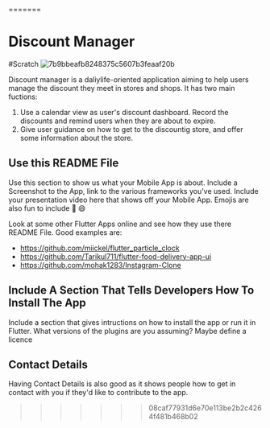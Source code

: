 =======
# Discount Manager

#Scratch
![7b9bbeafb8248375c5607b3feaaf20b](https://github.com/YOUMIN8839/casa0015-mobile-assessment-QiminYou/assets/156082305/def17998-40fe-4daf-8119-367786f0e7e8)


Discount manager is a daliylife-oriented application aiming to help users manage the discount they meet in stores and shops.
It has two main fuctions:
1. Use a calendar view as user's discount dashboard. Record the discounts and remind users when they are about to expire.
2. Give user guidance on how to get to the discountig store, and offer some information about the store.

## Use this README File 

Use this section to show us what your Mobile App is about.   Include a Screenshot to the App, link to the various frameworks you've used. Include your presentation video here that shows off your Mobile App.   Emojis are also fun to include 📱 😄

Look at some other Flutter Apps online and see how they use there README File.  Good examples are:

- https://github.com/miickel/flutter_particle_clock
- https://github.com/Tarikul711/flutter-food-delivery-app-ui    
- https://github.com/mohak1283/Instagram-Clone


## Include A Section That Tells Developers How To Install The App

Include a section that gives intructions on how to install the app or run it in Flutter.  What versions of the plugins are you assuming?  Maybe define a licence

##  Contact Details

Having Contact Details is also good as it shows people how to get in contact with you if they'd like to contribute to the app. 
>>>>>>> 08caf77931d6e70e113be2b2c4264f481b468b02
